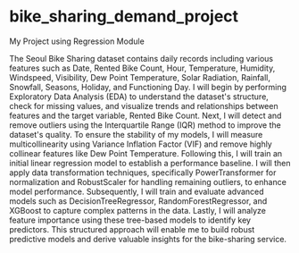 # bike_sharing_demand_project
My Project using Regression Module

The Seoul Bike Sharing dataset contains daily records including various features such as Date, Rented Bike Count, Hour, Temperature, Humidity, Windspeed, Visibility, Dew Point Temperature, Solar Radiation, Rainfall, Snowfall, Seasons, Holiday, and Functioning Day. I will begin by performing Exploratory Data Analysis (EDA) to understand the dataset's structure, check for missing values, and visualize trends and relationships between features and the target variable, Rented Bike Count. Next, I will detect and remove outliers using the Interquartile Range (IQR) method to improve the dataset's quality. To ensure the stability of my models, I will measure multicollinearity using Variance Inflation Factor (VIF) and remove highly collinear features like Dew Point Temperature. Following this, I will train an initial linear regression model to establish a performance baseline. I will then apply data transformation techniques, specifically PowerTransformer for normalization and RobustScaler for handling remaining outliers, to enhance model performance. Subsequently, I will train and evaluate advanced models such as DecisionTreeRegressor, RandomForestRegressor, and XGBoost to capture complex patterns in the data. Lastly, I will analyze feature importance using these tree-based models to identify key predictors. This structured approach will enable me to build robust predictive models and derive valuable insights for the bike-sharing service.
